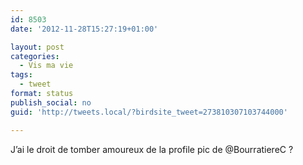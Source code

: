 ```yaml
---
id: 8503
date: '2012-11-28T15:27:19+01:00'

layout: post
categories:
  - Vis ma vie
tags:
  - tweet
format: status
publish_social: no
guid: 'http://tweets.local/?birdsite_tweet=273810307103744000'

---
```


J’ai le droit de tomber amoureux de la profile pic de @BourratiereC ?